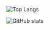 ![Top Langs](https://github-readme-stats.vercel.app/api/top-langs/?username=WambuiGrace&hide_progress=true)

![GitHub stats](https://github-readme-stats.vercel.app/api?username=WambuiGrace&show_icons=true&theme=radical)

